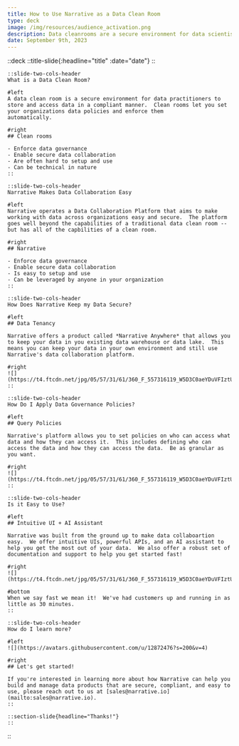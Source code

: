 ```yaml
---
title: How to Use Narrative as a Data Clean Room
type: deck
image: /img/resources/audience_activation.png
description: Data cleanrooms are a secure environment for data scientists to access and analyze data.
date: September 9th, 2023
---
```


::deck
    ::title-slide{:headline="title" :date="date"}
    ::

    ::slide-two-cols-header
    What is a Data Clean Room?

    #left
    A data clean room is a secure environment for data practitioners to store and access data in a compliant manner.  Clean rooms let you set your organizations data policies and enforce them
    automatically.

    #right
    ## Clean rooms

    - Enforce data governance
    - Enable secure data collaboration
    - Are often hard to setup and use
    - Can be technical in nature
    ::

    ::slide-two-cols-header
    Narrative Makes Data Collaboration Easy

    #left
    Narrative operates a Data Collaboration Platform that aims to make working with data across organizations easy and secure.  The platform goes well beyond the capabilities of a traditional data clean room -- but has all of the capbilities of a clean room.

    #right
    ## Narrative

    - Enforce data governance
    - Enable secure data collaboration
    - Is easy to setup and use
    - Can be leveraged by anyone in your organization
    ::

    ::slide-two-cols-header
    How Does Narrative Keep my Data Secure?

    #left
    ## Data Tenancy

    Narrative offers a product called *Narrative Anywhere* that allows you to keep your data in you existing data warehouse or data lake.  This means you can keep your data in your own environment and still use Narrative's data collaboration platform.

    #right
    ![](https://t4.ftcdn.net/jpg/05/57/31/61/360_F_557316119_W5D3C0aeYDuVFIztUc3yQX2S6vGAfZer.jpg)
    ::

    ::slide-two-cols-header
    How Do I Apply Data Governance Policies?

    #left
    ## Query Policies

    Narrative's platform allows you to set policies on who can access what data and how they can access it.  This includes defining who can access the data and how they can access the data.  Be as granular as you want.

    #right
    ![](https://t4.ftcdn.net/jpg/05/57/31/61/360_F_557316119_W5D3C0aeYDuVFIztUc3yQX2S6vGAfZer.jpg)
    ::

    ::slide-two-cols-header
    Is it Easy to Use?

    #left
    ## Intuitive UI + AI Assistant

    Narrative was built from the ground up to make data collaboartion easy.  We offer intuitive UIs, powerful APIs, and an AI assistant to help you get the most out of your data.  We also offer a robust set of documentation and support to help you get started fast!

    #right
    ![](https://t4.ftcdn.net/jpg/05/57/31/61/360_F_557316119_W5D3C0aeYDuVFIztUc3yQX2S6vGAfZer.jpg)

    #bottom
    When we say fast we mean it!  We've had customers up and running in as little as 30 minutes.
    ::

    ::slide-two-cols-header
    How do I learn more?

    #left
    ![](https://avatars.githubusercontent.com/u/12872476?s=200&v=4)

    #right
    ## Let's get started!

    If you're interested in learning more about how Narrative can help you build and manage data products that are secure, compliant, and easy to use, please reach out to us at [sales@narrative.io](mailto:sales@narrative.io).
    ::

    ::section-slide{headline="Thanks!"}
    ::
::
